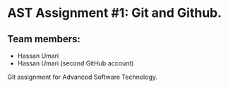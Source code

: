 # AST Assignment \#1: Git and Github.
## Team members:
* Hassan Umari
* Hassan Umari (second GitHub account)

Git assignment for Advanced Software Technology. 